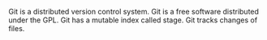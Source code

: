 Git is a distributed version control system.
Git is a free software distributed under the GPL.
Git has a mutable index called stage.
Git tracks changes of files.


